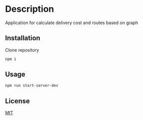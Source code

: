 # Description

Application for calculate delivery cost and routes based on graph

## Installation

Clone repository

```bash
npm i
```

## Usage

```bash
npm run start-server-dev
```

## License
[MIT](https://choosealicense.com/licenses/mit/)
